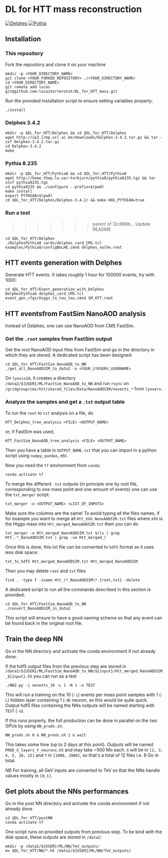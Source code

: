 # DL for HTT mass reconstruction

[![Delphes](https://img.shields.io/badge/Delphes-3.4.2-red.svg)](https://cp3.irmp.ucl.ac.be/projects/delphes)
[![Pythia](https://img.shields.io/badge/Pythia-8.235-blue.svg)](http://home.thep.lu.se/Pythia/)

## Installation

### This repository
Fork the repository and clone it on your machine
```
mkdir -p <YOUR_DIRECTORY_NAME>
git clone <YOUR_FORKED_REPOSITORY> ./<YOUR_DIRECTORY_NAME>
cd <YOUR_DIRECTORY_NAME>
git remote add lucas git@github.com:lucastorterotot/DL_for_HTT_mass.git
```
Run the provided installation script to ensure setting variables properly:
```
./install
```

### Delphes 3.4.2
```
mkdir -p $DL_for_HTT/Delphes && cd $DL_for_HTT/Delphes
wget http://cp3.irmp.ucl.ac.be/downloads/Delphes-3.4.2.tar.gz && tar -zxf Delphes-3.4.2.tar.gz
cd Delphes-3.4.2
make
```

### Pythia 8.235
```
mkdir -p $DL_for_HTT/Pythia8 && cd $DL_for_HTT/Pythia8
wget http://home.thep.lu.se/~torbjorn/pythia8/pythia8235.tgz && tar xzvf pythia8235.tgz
cd pythia8235 && ./configure --prefix=$(pwd)
make install
export PYTHIA8=$(pwd)
cd $DL_for_HTT/Delphes/Delphes-3.4.2/ && make HAS_PYTHIA8=true
```

### Run a test
>>>>>>> parent of 12c898b... Update README
```
cd $DL_for_HTT/Delphes
./DelphesPythia8 cards/delphes_card_CMS.tcl examples/Pythia8/configNoLHE.cmnd delphes_nolhe.root
```

## HTT events generation with Delphes
Generate HTT events. It takes roughly 1 hour for 100000 events, try with 1000:
```
cd $DL_for_HTT/Event_generation_with_Delphes
DelphesPythia8 delphes_card_CMS.tcl event_gen_cfgs/Higgs_to_tau_tau.cmnd SM_HTT.root
```

## HTT eventsfrom FastSim NanoAOD analysis
Instead of Delphes, one can use NanoAOD from CMS FastSim.

### Get the `.root` samples from FastSim output
Get the root NanoAOD input files from  FastSim and go in the directory in which they are stored. A dedicated script has been designed:
```
cd $DL_for_HTT/FastSim_NanoAOD_to_NN
./get_all_NanoAODSIM_to_data2 -u <YOUR_LYOSERV_USERNAME>
```
On `lyovis10`, it creates a directory `/data2/${USER}/ML/FastSim_NanoAOD_to_NN` and run `rsync` on `/gridgroup/cms/htt/shared_files/Data/NanoAODSIM/nevents_*` from `lyoserv`.

### Analyze the samples and get a `.txt` output table
To run the `root` to `txt` analysis on a file, do
```
HTT_Delphes_tree_analysis <FILE> <OUTPUT_NAME>
```
or, if FastSim was used,
```
HTT_FastSim_NanoAOD_tree_analysis <FILE> <OUTPUT_NAME>
```
Then you have a table in `OUTPUT_NAME.txt` that you can import in a python script using `numpy`, `pandas`, etc.

Now you need the `tf` environment from `conda`:
```
conda activate tf
```

To merge the different `.txt` outputs (in principle one by root file, corresponding to one mass point and one amount of events) one can use the `txt_merger` script:
```
txt_merger -o <OUTPUT_NAME> <LIST_OF_INPUTS>
```
Make sure the columns are the same! To avoid typing all the files names, if for example you want to merge all `Htt_XXX_NanoAODSIM.txt` files where `XXX` is the Higgs mass into `Htt_merged_NanoAODSIM.txt` then you can do
```
txt_merger -o Htt_merged_NanoAODSIM.txt $(ls | grep Htt_.*_NanoAODSIM.txt | grep -ve Htt_merged_)
```

Once this is done, this txt file can be converted to `hdf5` format as it uses less disk space:
```
txt_to_hdf5 Htt_merged_NanoAODSIM.txt Htt_merged_NanoAODSIM
```
Then you may delete `root` and `txt` files
```
find . -type f -iname Htt_\*_NanoAODSIM\*.{root,txt} -delete
```

A dedicated script to run all the commands described in this section is provided:
```
cd $DL_for_HTT/FastSim_NanoAOD_to_NN
./convert_NanoAODSIM_in_data2
```
This script will ensure to have a good naming scheme so that any event can be found back in the original root file.

## Train the deep NN
Go in the NN directory and activate the conda environment if not already done.

If the hdf5 output files from the previous step are stored in `/data2/${USER}/ML/FastSim_NanoAOD_to_NN/${input}/Htt_merged_NanoAODSIM_${input}.h5` you can run as a test
```
./NN2.py -i nevents_10 -L 1 -N 1 -o TEST
```
This will run a training on the 10 (`-i`) events per mass point samples with 1 (`-L`) hidden layer containing 1 (`-N`) neuron, so this would be quite quick.
Output hdf5 files containing the NNs outputs will be named starting with `TEST` (`-o`).

If this runs properly, the full production can be done in parallel on the two GPUs by using `NN_prods.sh`:
```
NN_prods.sh 0 & NN_prods.sh 1 & wait
```
This takes some time (up to 2 days at this point).
Outputs will be named `PROD_X_layers_Y_neurons.h5` and may take ~500 Mo each.
`X` will be in `[2, 3, 4, 5, 10, 15]` and `Y` in `[1000, 2000]`, so that's a total of 12 files i.e. 6 Go in total.

_NB_ For training, all GeV inputs are converted to TeV so that the NNs handle values mostly in `[0,1]`.

## Get plots about the NNs performances
Go in the post NN directory and activate the conda environment if not already done
```
cd $DL_for_HTT/postNN
conda activate tf
```
One script runs on provided outputs from previous step. To be kind with the disk space, these outputs are stored in `/data2`:
```
mkdir -p /data2/${USER}/ML/NN/TeV_outputs/
mv $DL_for_HTT/NN/*.h5 /data2/${USER}/ML/NN/TeV_outputs/